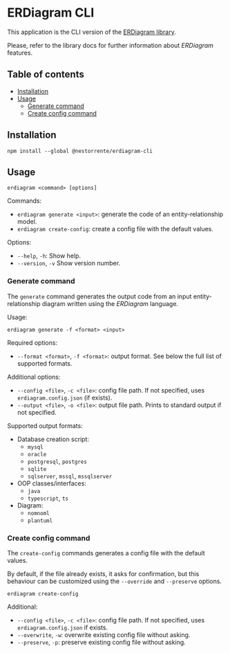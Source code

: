 # ERDiagram CLI

This application is the CLI version of the [ERDiagram library](https://github.com/nestorrente/erdiagram).

Please, refer to the library docs for further information about _ERDiagram_ features.

## Table of contents

* [Installation](#installation)
* [Usage](#usage)
    + [Generate command](#generate-command)
    + [Create config command](#create-config-command)

## Installation

```shell
npm install --global @nestorrente/erdiagram-cli
```

## Usage

```shell
erdiagram <command> [options]
```

Commands:
  * `erdiagram generate <input>`: generate the code of an entity-relationship model.
  * `erdiagram create-config`: create a config file with the default values.

Options:
  * `--help`, `-h`: Show help.
  * `--version`, `-v`  Show version number.

### Generate command

The `generate` command generates the output code from an input entity-relationship diagram written using the _ERDiagram_
language.

Usage:

```shell
erdiagram generate -f <format> <input>
```

Required options:
  * `--format <format>`, `-f <format>`: output format. See below the full list of supported formats.

Additional options:
  * `--config <file>`, `-c <file>`: config file path. If not specified, uses `erdiagram.config.json` (if exists).
  * `--output <file>`, `-o <file>`: output file path. Prints to standard output if not specified.

Supported output formats:
  * Database creation script:
    * `mysql`
    * `oracle`
    * `postgresql`, `postgres`
    * `sqlite`
    * `sqlserver`, `mssql`, `mssqlserver`
  * OOP classes/interfaces:
    * `java`
    * `typescript`, `ts`
  * Diagram:
    * `nomnoml`
    * `plantuml`

### Create config command

The `create-config` commands generates a config file with the default values.

By default, if the file already exists, it asks for confirmation, but this behaviour can be customized using the
`--override` and `--preserve` options.

```shell
erdiagram create-config
```

Additional:
* `--config <file>`, `-c <file>`: config file path. If not specified, uses `erdiagram.config.json` if exists.
* `--overwrite`, `-w`: overwrite existing config file without asking.
* `--preserve`, `-p`: preserve existing config file without asking.
